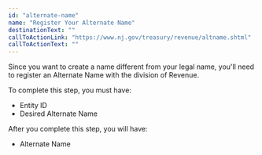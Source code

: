 ```yaml
---
id: "alternate-name"
name: "Register Your Alternate Name"
destinationText: ""
callToActionLink: "https://www.nj.gov/treasury/revenue/altname.shtml"
callToActionText: ""
---
```


Since you want to create a name different from your legal name, you'll need to register an Alternate Name with the division of Revenue.

To complete this step, you must have:
- Entity ID
- Desired Alternate Name

After you complete this step, you will have:
- Alternate Name
